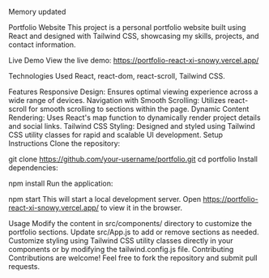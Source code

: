 
Memory updated


Portfolio Website
This project is a personal portfolio website built using React and designed with Tailwind CSS, showcasing my skills, projects, and contact information.

Live Demo
View the live demo: https://portfolio-react-xi-snowy.vercel.app/

Technologies Used
React,
react-dom,
react-scroll,
Tailwind CSS.

Features
Responsive Design: Ensures optimal viewing experience across a wide range of devices.
Navigation with Smooth Scrolling: Utilizes react-scroll for smooth scrolling to sections within the page.
Dynamic Content Rendering: Uses React's map function to dynamically render project details and social links.
Tailwind CSS Styling: Designed and styled using Tailwind CSS utility classes for rapid and scalable UI development.
Setup Instructions
Clone the repository:


git clone https://github.com/your-username/portfolio.git
cd portfolio
Install dependencies:


npm install
Run the application:


npm start
This will start a local development server. Open https://portfolio-react-xi-snowy.vercel.app/ to view it in the browser.

Usage
Modify the content in src/components/ directory to customize the portfolio sections.
Update src/App.js to add or remove sections as needed.
Customize styling using Tailwind CSS utility classes directly in your components or by modifying the tailwind.config.js file.
Contributing
Contributions are welcome! Feel free to fork the repository and submit pull requests.



